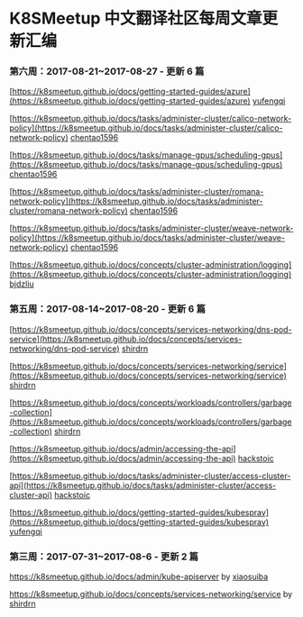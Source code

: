 # K8SMeetup 中文翻译社区每周文章更新汇编

### 第六周：2017-08-21~2017-08-27 - 更新 6 篇

[https://k8smeetup.github.io/docs/getting-started-guides/azure](https://k8smeetup.github.io/docs/getting-started-guides/azure) [yufengqi](https://github.com/yufengqi)

[https://k8smeetup.github.io/docs/tasks/administer-cluster/calico-network-policy](https://k8smeetup.github.io/docs/tasks/administer-cluster/calico-network-policy) [chentao1596](https://github.com/chentao1596)

[https://k8smeetup.github.io/docs/tasks/manage-gpus/scheduling-gpus](https://k8smeetup.github.io/docs/tasks/manage-gpus/scheduling-gpus) [chentao1596](https://github.com/chentao1596)

[https://k8smeetup.github.io/docs/tasks/administer-cluster/romana-network-policy](https://k8smeetup.github.io/docs/tasks/administer-cluster/romana-network-policy) [chentao1596](https://github.com/chentao1596)

[https://k8smeetup.github.io/docs/tasks/administer-cluster/weave-network-policy](https://k8smeetup.github.io/docs/tasks/administer-cluster/weave-network-policy) [chentao1596](https://github.com/chentao1596)

[https://k8smeetup.github.io/docs/concepts/cluster-administration/logging](https://k8smeetup.github.io/docs/concepts/cluster-administration/logging) [bjdzliu](https://github.com/bjdzliu)

### 第五周：2017-08-14~2017-08-20 - 更新 6 篇

[https://k8smeetup.github.io/docs/concepts/services-networking/dns-pod-service](https://k8smeetup.github.io/docs/concepts/services-networking/dns-pod-service) [shirdrn](https://github.com/shirdrn)

[https://k8smeetup.github.io/docs/concepts/services-networking/service](https://k8smeetup.github.io/docs/concepts/services-networking/service) [shirdrn](https://github.com/shirdrn)

[https://k8smeetup.github.io/docs/concepts/workloads/controllers/garbage-collection](https://k8smeetup.github.io/docs/concepts/workloads/controllers/garbage-collection) [shirdrn](https://github.com/shirdrn)

[https://k8smeetup.github.io/docs/admin/accessing-the-api](https://k8smeetup.github.io/docs/admin/accessing-the-api) [hackstoic](https://github.com/hackstoic)

[https://k8smeetup.github.io/docs/tasks/administer-cluster/access-cluster-api](https://k8smeetup.github.io/docs/tasks/administer-cluster/access-cluster-api) [hackstoic](https://github.com/hackstoic)

[https://k8smeetup.github.io/docs/getting-started-guides/kubespray](https://k8smeetup.github.io/docs/getting-started-guides/kubespray) [yufengqi](https://github.com/yufengqi)


### 第三周：2017-07-31~2017-08-6 - 更新 2 篇

https://k8smeetup.github.io/docs/admin/kube-apiserver by [xiaosuiba](https://github.com/xiaosuiba)

https://k8smeetup.github.io/docs/concepts/services-networking/service by [shirdrn](https://github.com/shirdrn)

